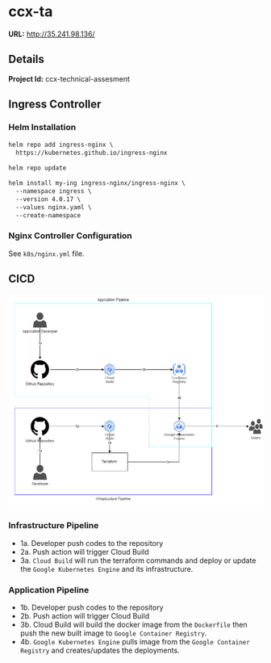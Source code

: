 # ccx-ta
**URL:** http://35.241.98.136/

## Details
**Project Id:** ccx-technical-assesment

## Ingress Controller

### Helm Installation 

```
helm repo add ingress-nginx \
  https://kubernetes.github.io/ingress-nginx
```
```
helm repo update
```
```
helm install my-ing ingress-nginx/ingress-nginx \
  --namespace ingress \
  --version 4.0.17 \
  --values nginx.yaml \
  --create-namespace
```

### Nginx Controller Configuration
See `k8s/nginx.yml` file.

## CICD 
![CICD](img/ccx-ta.drawio.png)

### Infrastructure Pipeline
- 1a. Developer push codes to the repository
- 2a. Push action will trigger Cloud Build
- 3a. `Cloud Build` will run the terraform commands and deploy or update the `Google Kubernetes Engine` and its infrastructure.

### Application Pipeline
- 1b. Developer push codes to the repository
- 2b. Push action will trigger Cloud Build
- 3b. Cloud Build will build the docker image from the `Dockerfile` then push the new built image to `Google Container Registry`.
- 4b. `Google Kubernetes Engine` pulls image from the `Google Container Registry` and creates/updates the deployments.